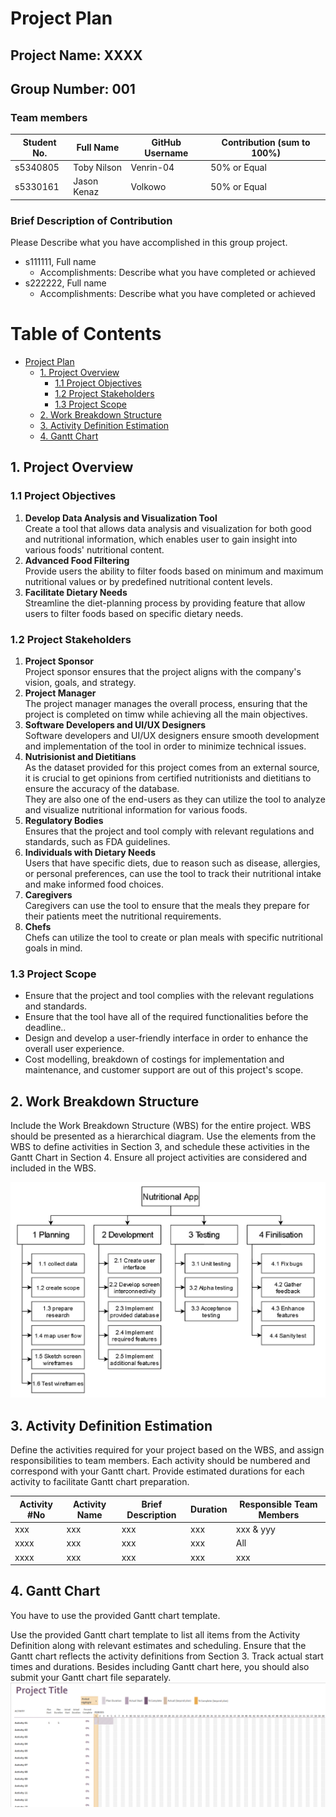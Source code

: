 # Project Plan

## Project Name: XXXX
## Group Number: 001

### Team members

| Student No. | Full Name | GitHub Username | Contribution (sum to 100%) | 
|-------------|-----------|-----------------|----------------------------|
| s5340805     | Toby Nilson | Venrin-04             | 50% or Equal             |
| s5330161     | Jason Kenaz | Volkowo             | 50% or Equal             | 

### Brief Description of Contribution

Please Describe what you have accomplished in this group project.
- s111111, Full name
  - Accomplishments: Describe what you have completed or achieved
- s222222, Full name
  - Accomplishments: Describe what you have completed or achieved

<div style="page-break-after: always;"></div>



# Table of Contents

* [Project Plan](#project-plan)
  * [1. Project Overview](#1-project-overview)
    * [1.1 Project Objectives](#11-project-objectives)
    * [1.2 Project Stakeholders](#12-project-stakeholders)
    * [1.3 Project Scope](#13-project-scope)
  * [2. Work Breakdown Structure](#2-work-breakdown-structure)
  * [3. Activity Definition Estimation](#3-activity-definition-estimation)
  * [4. Gantt Chart](#4-gantt-chart)


<div style="page-break-after: always;"></div>



## 1. Project Overview

### 1.1 Project Objectives
<!-- Establish objectives or goals that the project aims to achieve. -->
1. **Develop Data Analysis and Visualization Tool** \
Create a tool that allows data analysis and visualization for both good and nutritional information, which enables user to gain insight into various foods' nutritional content.
2. **Advanced Food Filtering** \
Provide users the ability to filter foods based on minimum and maximum nutritional values or by predefined nutritional content levels.
3. **Facilitate Dietary Needs** \
Streamline the diet-planning process by providing feature that allow users to filter foods based on specific dietary needs.

### 1.2 Project Stakeholders
<!-- Identify all key stakeholders involved in the project, including internal teams and potential end-users. -->
1. **Project Sponsor**\
Project sponsor ensures that the project aligns with the company's vision, goals, and strategy.
2. **Project Manager**\
The project manager manages the overall process, ensuring that the project is completed on timw while achieving all the main objectives.
3. **Software Developers and UI/UX Designers**\
Software developers and UI/UX designers ensure smooth development and implementation of the tool in order to minimize technical issues.
4. **Nutrisionist and Dietitians**\
As the dataset provided for this project comes from an external source, it is crucial to get opinions from certified nutritionists and dietitians to ensure the accuracy of the database.\
They are also one of the end-users as they can utilize the tool to analyze and visualize nutritional information for various foods.
5. **Regulatory Bodies**\
Ensures that the project and tool comply with relevant regulations and standards, such as FDA guidelines.
6. **Individuals with Dietary Needs**\
Users that have specific diets, due to reason such as disease, allergies, or personal preferences, can use the tool to track their nutritional intake and make informed food choices.
7. **Caregivers**\
Caregivers can use the tool to ensure that the meals they prepare for their patients meet the nutritional requirements.
8. **Chefs**\
Chefs can utilize the tool to create or plan meals with specific nutritional goals in mind.

### 1.3 Project Scope
<!-- Define and manage what is included or excluded in the project and product. -->
- Ensure that the project and tool complies with the relevant regulations and standards.
- Ensure that the tool have all of the required functionalities before the deadline..
- Design and develop a user-friendly interface in order to enhance the overall user experience.
- Cost modelling, breakdown of costings for implementation and maintenance, and customer support are out of this project's scope.

## 2. Work Breakdown Structure

Include the Work Breakdown Structure (WBS) for the entire project. WBS should be presented as a hierarchical diagram. Use the elements from the WBS to define activities in Section 3, and schedule these activities in the Gantt Chart in Section 4. Ensure all project activities are considered and included in the WBS.

![WBS](./WBS.jpg)

## 3. Activity Definition Estimation

Define the activities required for your project based on the WBS, and assign responsibilities to team members. Each activity should be numbered and correspond with your Gantt chart. Provide estimated durations for each activity to facilitate Gantt chart preparation.

| Activity #No | Activity Name | Brief Description | Duration | Responsible Team Members |
|--------------|---------------|-------------------|----------|--------------------------|
| xxx          | xxx           | xxx               | xxx      | xxx \& yyy               |
| xxxx         | xxx           | xxx               | xxx      | All                      |
| xxxx         | xxx           | xxx               | xxx      | xxx                      |

## 4. Gantt Chart
You have to use the provided Gantt chart template.  

Use the provided Gantt chart template to list all items from the Activity Definition along with relevant estimates 
and scheduling. Ensure that the Gantt chart reflects the activity definitions from Section 3. Track actual start 
times and durations. Besides including Gantt chart here, you should also submit your Gantt chart file separately.
![Gantt Chart](./Gantt_chart.png)

